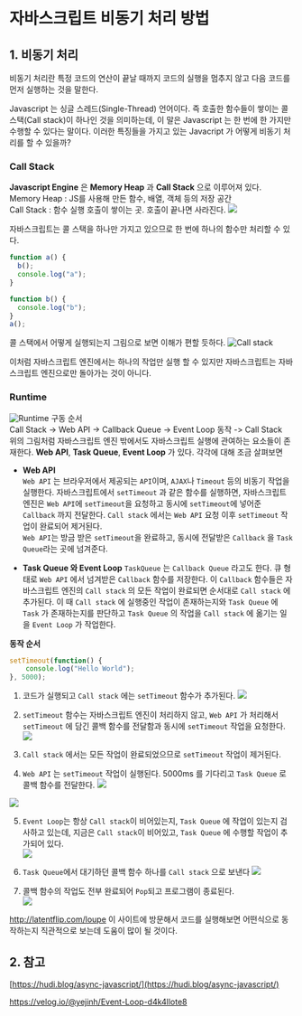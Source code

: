 # 자바스크립트 비동기 처리 방법

## 1. 비동기 처리

비동기 처리란 특정 코드의 연산이 끝날 때까지 코드의 실행을 멈추지 않고 다음 코드를 먼저 실행하는 것을 말한다.

Javascript 는 싱글 스레드(Single-Thread) 언어이다. 즉 호출한 함수들이 쌓이는 콜 스택(Call stack)이 하나인 것을 의미하는데, 이 말은 Javascript 는 한 번에 한 가지만 수행할 수 있다는 말이다. 이러한 특징들을 가지고 있는 Javacript 가 어떻게 비동기 처리를 할 수 있을까?

### **Call Stack**

**Javascript Engine** 은 **Memory Heap** 과 **Call Stack** 으로 이루어져 있다.
Memory Heap : JS를 사용해 만든 함수, 배열, 객체 등의 저장 공간  
Call Stack : 함수 실행 호출이 쌓이는 곳. 호출이 끝나면 사라진다.
![](https://joshua1988.github.io/images/posts/web/translation/how-js-works/js-engine-structure.png)

자바스크립트는 콜 스택을 하나만 가지고 있으므로 한 번에 하나의 함수만 처리할 수 있다.

```js
function a() {
  b();
  console.log("a");
}

function b() {
  console.log("b");
}
a();
```

콜 스택에서 어떻게 실행되는지 그림으로 보면 이해가 편할 듯하다.
![Call stack](https://images.velog.io/images/tlatjdgh3778/post/723b4b64-927d-4e6f-a07c-3191dc4e48ab/callsatck.png)

이처럼 자바스크립트 엔진에서는 하나의 작업만 실행 할 수 있지만 자바스크립트는 자바스크립트 엔진으로만 돌아가는 것이 아니다.

### **Runtime**

![Runtime](https://hudi.kr/wp-content/uploads/2018/03/%EC%8A%AC%EB%9D%BC%EC%9D%B4%EB%93%9C3.png)
구동 순서  
Call Stack -> Web API -> Callback Queue -> Event Loop 동작 -> Call Stack  
위의 그림처럼 자바스크립트 엔진 밖에서도 자바스크립트 실행에 관여하는 요소들이 존재한다. **Web API**, **Task Queue**, **Event Loop** 가 있다. 각각에 대해 조금 살펴보면

- **Web API**  
  `Web API` 는 브라우저에서 제공되는 `API`이며, `AJAX`나 `Timeout` 등의 비동기 작업을 실행한다. 자바스크립트에서 `setTimeout` 과 같은 함수를 실행하면, 자바스크립트 엔진은 `Web API`에 `setTimeout`을 요청하고 동시에 `setTimeout`에 넣어준 `Callback` 까지 전달한다. `Call stack` 에서는 `Web API` 요청 이후 `setTimeout` 작업이 완료되어 제거된다.  
  `Web API`는 방금 받은 `setTimeout`을 완료하고, 동시에 전달받은 `Callback` 을 `Task Queue`라는 곳에 넘겨준다.

- **Task Queue 와 Event Loop**
  `TaskQueue` 는 `Callback Queue` 라고도 한다. 큐 형태로 `Web API` 에서 넘겨받은 `Callback` 함수를 저장한다. 이 `Callback` 함수들은 자바스크립트 엔진의 `Call stack` 의 모든 작업이 완료되면 순서대로 `Call stack` 에 추가된다. 이 때 `Call stack` 에 실행중인 작업이 존재하는지와 `Task Queue` 에 `Task` 가 존재하는지를 판단하고 `Task Queue` 의 작업을 `Call stack` 에 옮기는 일을 `Event Loop` 가 작업한다.

**동작 순서**
```js
setTimeout(function() {
    console.log("Hello World");
}, 5000);
```
1. 코드가 실행되고 `Call stack` 에는 `setTimeout` 함수가 추가된다.
![](https://hudi.blog/static/41d867cee5a981c47fc9d0121ca2fb4c/ca1dc/04.png)

2. `setTimeout` 함수는 자바스크립트 엔진이 처리하지 않고, `Web API` 가 처리해서 `setTimeout` 에 담긴 콜백 함수를 전달함과 동시에 `setTimeout` 작업을 요청한다.  
![](https://hudi.blog/static/88722528845a704df3fb3da4e2f824dd/ca1dc/05.png)  

3. `Call stack` 에서는 모든 작업이 완료되었으므로 `setTimeout` 작업이 제거된다.
4. `Web API` 는 `setTimeout` 작업이 실행된다. 5000ms 를 기다리고 `Task Queue` 로 콜백 함수를 전달한다.
![](https://hudi.blog/static/ce68d72ce94c26783897686497c2cfd9/ca1dc/06.png)

![](https://hudi.blog/static/67a9ed8ee6baf912491581984d8f292f/ca1dc/07.png)

5. `Event Loop`는 항상 `Call stack`이 비어있는지, `Task Queue` 에 작업이 있는지 검사하고 있는데, 지금은 `Call stack`이 비어있고, `Task Queue` 에 수행할 작업이 추가되어 있다.  
![](https://hudi.blog/static/e8cfcacc1006e64f05f2030e219f6b9c/ca1dc/08.png) 

6. `Task Queue`에서 대기하던 콜백 함수 하나를 `Call stack` 으로 보낸다
![](https://hudi.blog/static/78c07905d18c659fb65fea9d676fc092/ca1dc/09.png)

7. 콜백 함수의 작업도 전부 완료되어 `Pop`되고 프로그램이 종료된다.  
![](https://hudi.blog/static/c30a99d6aaf7b252715bee93062639e1/ca1dc/10.png)  

<http://latentflip.com/loupe> 이 사이트에 방문해서 코드를 실행해보면 어떤식으로 동작하는지 직관적으로 보는데 도움이 많이 될 것이다.

## 2. 참고

[https://hudi.blog/async-javascript/](https://hudi.blog/async-javascript/)

https://velog.io/@yejinh/Event-Loop-d4k4llote8
